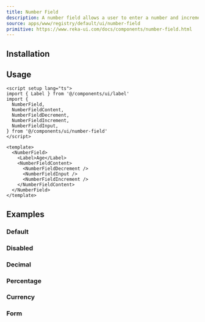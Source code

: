 ```yaml
---
title: Number Field
description: A number field allows a user to enter a number and increment or decrement the value using stepper buttons.
source: apps/www/registry/default/ui/number-field
primitive: https://www.reka-ui.com/docs/components/number-field.html
---
```


<ComponentPreview name="NumberFieldDemo" class="max-w-[180px]" />

## Installation

<TabPreview name="CLI">
<template #CLI>

```bash
npx shadcn-vue@latest add number-field
```
</template>
</TabPreview>

## Usage

```vue
<script setup lang="ts">
import { Label } from '@/components/ui/label'
import {
  NumberField,
  NumberFieldContent,
  NumberFieldDecrement,
  NumberFieldIncrement,
  NumberFieldInput,
} from '@/components/ui/number-field'
</script>

<template>
  <NumberField>
    <Label>Age</Label>
    <NumberFieldContent>
      <NumberFieldDecrement />
      <NumberFieldInput />
      <NumberFieldIncrement />
    </NumberFieldContent>
  </NumberField>
</template>
```

## Examples

### Default

<ComponentPreview name="NumberFieldDemo" class="max-w-[180px]" />

### Disabled

<ComponentPreview name="NumberFieldDisabled" class="max-w-[180px]" />

### Decimal

<ComponentPreview name="NumberFieldDecimal" class="max-w-[180px]" />

### Percentage

<ComponentPreview name="NumberFieldPercentage" class="max-w-[180px]" />

### Currency

<ComponentPreview name="NumberFieldCurrency" class="max-w-[220px]" />

### Form

<ComponentPreview name="NumberFieldForm" class="max-w-xs" />
